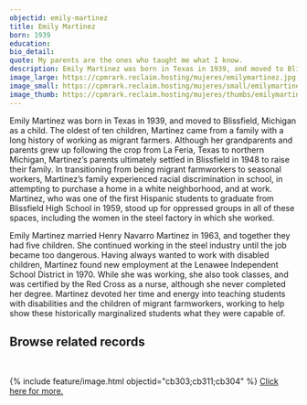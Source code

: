 ```yaml
---
objectid: emily-martinez
title: Emily Martinez
born: 1939
education:
bio_detail:
quote: My parents are the ones who taught me what I know.
description: Emily Martinez was born in Texas in 1939, and moved to Blissfield, Michigan as a child. The oldest of ten children, Martinez came from a family with a long history of working as migrant farmers. Although her grandparents and parents grew up following the crop from La Feria, Texas to northern Michigan, Martinez’s parents ultimately settled in Blissfield in 1948 to raise their family. In transitioning from being migrant farmworkers to seasonal workers, Martinez’s family experienced racial discrimination in school, in attempting to purchase a home in a white neighborhood, and at work.
image_large: https://cpmrark.reclaim.hosting/mujeres/emilymartinez.jpg
image_small: https://cpmrark.reclaim.hosting/mujeres/small/emilymartinez_sm.jpg
image_thumb: https://cpmrark.reclaim.hosting/mujeres/thumbs/emilymartinez_th.jpg
---
```


Emily Martinez was born in Texas in 1939, and moved to Blissfield, Michigan as a child. The oldest of ten children, Martinez came from a family with a long history of working as migrant farmers. Although her grandparents and parents grew up following the crop from La Feria, Texas to northern Michigan, Martinez’s parents ultimately settled in Blissfield in 1948 to raise their family. In transitioning from being migrant farmworkers to seasonal workers, Martinez’s family experienced racial discrimination in school, in attempting to purchase a home in a white neighborhood, and at work. Martinez, who was one of the first Hispanic students to graduate from Blissfield High School in 1959, stood up for oppressed groups in all of these spaces, including the women in the steel factory in which she worked.

Emily Martinez married Henry Navarro Martinez in 1963, and together they had five children. She continued working in the steel industry until the job became too dangerous. Having always wanted to work with disabled children, Martinez found new employment at the Lenawee Independent School District in 1970. While she was working, she also took classes, and was certified by the Red Cross as a nurse, although she never completed her degree. Martinez devoted her time and energy into teaching students with disabilities and the children of migrant farmworkers, working to help show these historically marginalized students what they were capable of.

## Browse related records
<br>

{% include feature/image.html objectid="cb303;cb311;cb304" %}
[Click here for more.](http://127.0.0.1:4000/chicanapormiraza/browse.html#emily%20martinez)